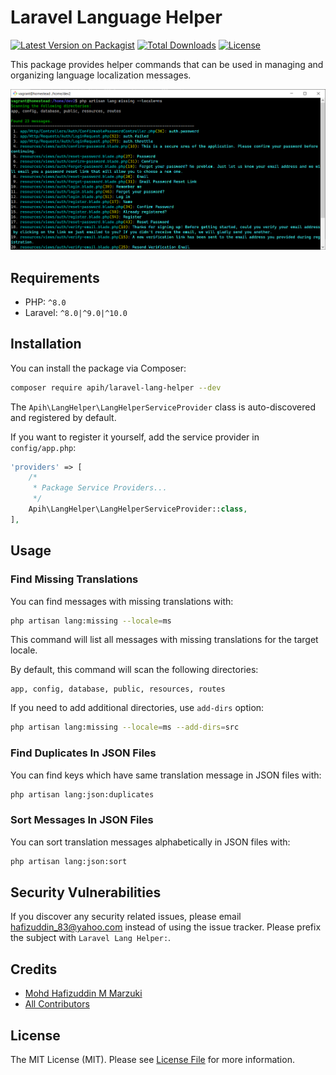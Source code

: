 # Laravel Language Helper

[![Latest Version on Packagist](https://img.shields.io/packagist/v/apih/laravel-lang-helper.svg?style=flat-square)](https://packagist.org/packages/apih/laravel-lang-helper)
[![Total Downloads](https://img.shields.io/packagist/dt/apih/laravel-lang-helper.svg?style=flat-square)](https://packagist.org/packages/apih/laravel-lang-helper)
[![License](https://img.shields.io/packagist/l/apih/laravel-lang-helper?style=flat-square)](https://packagist.org/packages/apih/laravel-lang-helper)

This package provides helper commands that can be used in managing and organizing language localization messages.

![php artisan lang:missing](screenshot.png)

## Requirements

- PHP: `^8.0`
- Laravel: `^8.0|^9.0|^10.0`

## Installation

You can install the package via Composer:

```bash
composer require apih/laravel-lang-helper --dev
```

The `Apih\LangHelper\LangHelperServiceProvider` class is auto-discovered and registered by default.

If you want to register it yourself, add the service provider in `config/app.php`:

```php
'providers' => [
    /*
     * Package Service Providers...
     */
    Apih\LangHelper\LangHelperServiceProvider::class,
],
```

## Usage

### Find Missing Translations

You can find messages with missing translations with:

```bash
php artisan lang:missing --locale=ms
```

This command will list all messages with missing translations for the target locale.

By default, this command will scan the following directories:

```
app, config, database, public, resources, routes
```

If you need to add additional directories, use `add-dirs` option:


```bash
php artisan lang:missing --locale=ms --add-dirs=src
```

### Find Duplicates In JSON Files

You can find keys which have same translation message in JSON files with:

```bash
php artisan lang:json:duplicates
```

### Sort Messages In JSON Files

You can sort translation messages alphabetically in JSON files with:

```bash
php artisan lang:json:sort
```

## Security Vulnerabilities

If you discover any security related issues, please email <hafizuddin_83@yahoo.com> instead of using the issue tracker. Please prefix the subject with `Laravel Lang Helper:`.

## Credits

- [Mohd Hafizuddin M Marzuki](https://github.com/apih)
- [All Contributors](../../contributors)

## License

The MIT License (MIT). Please see [License File](LICENSE.md) for more information.

